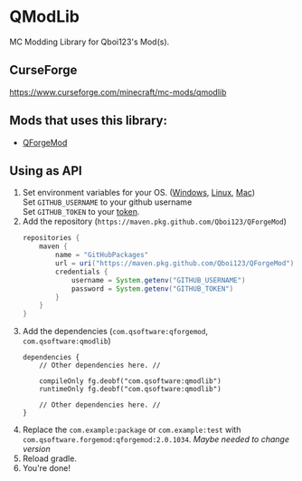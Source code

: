 # QModLib
MC Modding Library for Qboi123's Mod(s).
   
## CurseForge
https://www.curseforge.com/minecraft/mc-mods/qmodlib  
  
## Mods that uses this library:
 * [QForgeMod](https://www.curseforge.com/minecraft/mc-mods/qforgemod)

## Using as API
1) Set environment variables for your OS. ([Windows](https://www.tenforums.com/tutorials/121855-edit-user-system-environment-variables-windows.html), [Linux](https://www.serverlab.ca/tutorials/linux/administration-linux/how-to-set-environment-variables-in-linux/), [Mac](https://medium.com/@himanshuagarwal1395/setting-up-environment-variables-in-macos-sierra-f5978369b255#:~:text=If%20the%20environment%20variable%20you,variable%20name%20and%20its%20value.))  
   Set `GITHUB_USERNAME` to your github username  
   Set `GITHUB_TOKEN` to your [token](https://github.com/settings/tokens).
2) Add the repository (`https://maven.pkg.github.com/Qboi123/QForgeMod`)
   ```gradle
   repositories {
       maven {
           name = "GitHubPackages"
           url = uri("https://maven.pkg.github.com/Qboi123/QForgeMod")
           credentials {
               username = System.getenv("GITHUB_USERNAME")
               password = System.getenv("GITHUB_TOKEN")
           }
       }
   }
   ```
3) Add the dependencies (`com.qsoftware:qforgemod`, `com.qsoftware:qmodlib`)
   ```
   dependencies {
       // Other dependencies here. //
       
       compileOnly fg.deobf("com.qsoftware:qmodlib")
       runtimeOnly fg.deobf("com.qsoftware:qmodlib")
       
       // Other dependencies here. //
   }
   ```
5) Replace the `com.example:package` or `com.example:test` with `com.qsoftware.forgemod:qforgemod:2.0.1034`. *Maybe needed to change version*
6) Reload gradle.
7) You're done!

